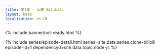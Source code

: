 ```yaml
---
title: 第1集 - 山寨 Bilibili
layout: base
localization: zh-CN
---
```


{% include banner/not-ready.html %}

{% include series/episode-detail.html
    series=site.data.series.clone-bilibili
    episode-id=1
    dependency0=site.data.topic.node-js
%}